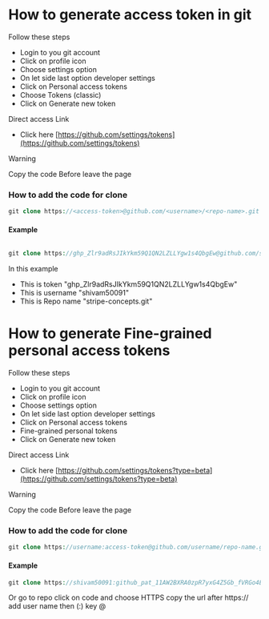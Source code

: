 # How to generate access token in git

Follow these steps

- Login to you git account
- Click on profile icon 
- Choose settings option
- On let side last option developer settings
- Click on Personal access tokens
- Choose Tokens (classic)
- Click on Generate new token
      
Direct access Link

- Click here [https://github.com/settings/tokens](https://github.com/settings/tokens)

> [!WARNING]
> Copy the code Before leave the page

### How to add the code for clone
``` php
git clone https://<access-token>@github.com/<username>/<repo-name>.git
```
#### Example

``` php

git clone https://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@github.com/shivam50091/stripe-concepts.git

```
In this example 
- This is token "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"
- This is username "shivam50091"
- This is Repo name "stripe-concepts.git"


# How to generate Fine-grained personal access tokens

Follow these steps

- Login to you git account
- Click on profile icon 
- Choose settings option
- On let side last option developer settings
- Click on Personal access tokens
- Fine-grained personal tokens
- Click on Generate new token

Direct access Link

- Click here [https://github.com/settings/tokens?type=beta](https://github.com/settings/tokens?type=beta)


> [!WARNING]  
> Copy the code Before leave the page

### How to add the code for clone
``` php
git clone https://username:access-token@github.com/username/repo-name.git
```

#### Example

``` php
git clone https://shivam50091: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@github.com/shivam50091/git-documentation.git
```

Or go to repo click on code and choose HTTPS
copy the url after https:// add user name then (:) key @

